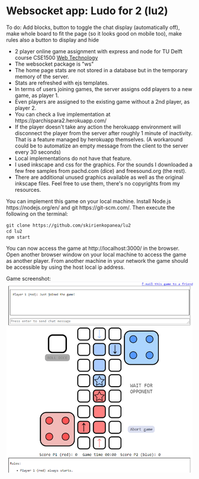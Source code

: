 # Websocket app: Ludo for 2 (lu2)
To do: Add blocks, button to toggle the chat display (automatically off), make whole board to fit the page (so it looks good on mobile too), make rules also a button to display and hide
<ul>
<li>2 player online game assignment with express and node for TU Delft course CSE1500 <a href="https://chauff.github.io/Web-Teaching/">Web Technology</a></li>
<li>The websocket package is "ws"</li>
<li>The home page stats are not stored in a database but in the temporary memory of the server.</li>
<li>Stats are refreshed with ejs templates.</li>
<li>In terms of users joining games, the server assigns odd players to a new game, as player 1.</li>
<li>Even players are assigned to the existing game without a 2nd player, as player 2.</li>
<li>You can check a live implementation at https://parchispara2.herokuapp.com/</li>
<li>If the player doesn't take any action the herokuapp environment will disconnect the player from the server after roughly 1 minute of inactivity.
That is a feature managed by herokuapp themselves. (A workaround could be to automatize an empty message from the client to the server every 30 seconds)</li>
<li>Local implementations do not have that feature.</li>
<li>I used inkscape and css for the graphics. For the sounds I downloaded a few free samples from pachd.com (dice) and freesound.org (the rest).</li>
<li>There are additional unused graphics available as well as the original inkscape files. Feel free to use them, there's no copyrights from my resources.</li>
</ul>
You can implement this game on your local machine. Install Node.js https://nodejs.org/en/ and git https://git-scm.com/. Then execute the following on the terminal:

```console
git clone https://github.com/skirienkopanea/lu2
cd lu2
npm start
```

You can now access the game at http://localhost:3000/ in the browser. Open another browser window on your local machine to access the game as another player. From another machine in your network the game should be accessible by using the host local ip address.

Game screenshot:
![Board game screenshot](screenshot.png)
